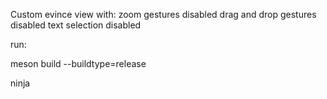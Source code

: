 Custom evince view with:
  zoom gestures disabled
  drag and drop gestures disabled
  text selection disabled
  
  
run:

meson build --buildtype=release

ninja
